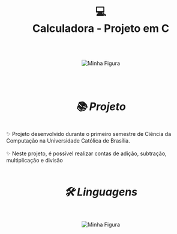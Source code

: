 <h1 align="center">💻
<br>
Calculadora - Projeto em C</h1>
<br>
<br>
<p align="center">
  <img src="https://i.ibb.co/0MFqMcb/Screenshot-2.png" align="center" alt="Minha Figura">
  <br>
</p>
<br>
<br>

<h1 align="center"><i>📚 Projeto</i></h1>
<br>
✨ Projeto desenvolvido durante o primeiro semestre de Ciência da Computação na Universidade Católica de Brasília.
<br>
<br>
✨ Neste projeto, é possível realizar contas de adição, subtração, multiplicação e divisão
<br>
<br>
<h1 align="center"><i>🛠 Linguagens</i></h1>
<br>
<p align="center">
  <img src="https://img.shields.io/badge/c-%2300599C.svg?style=for-the-badge&logo=c&logoColor=white" align="center" alt="Minha Figura">
  <br>
</p>
<br>
<br>
